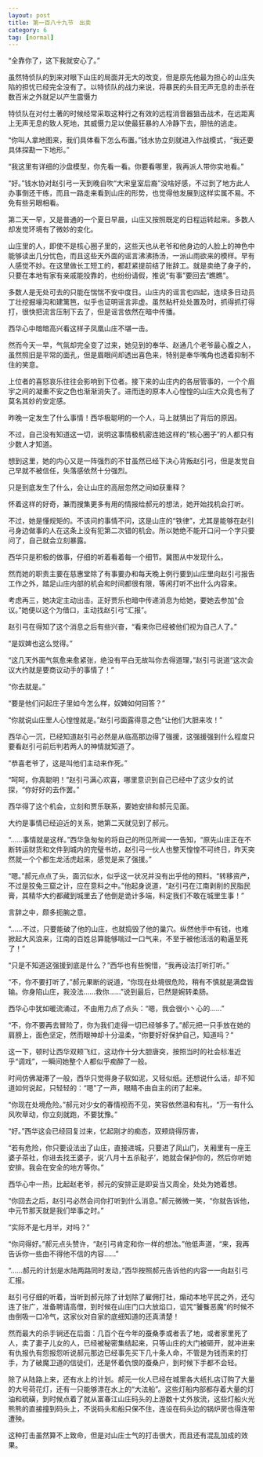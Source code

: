 ```yaml
---
layout: post
title: 第一百八十九节　出卖
category: 6
tag: [normal]
---
```


“全靠你了，这下我就安心了。”

虽然特侦队的到来对眼下山庄的局面并无大的改变，但是原先他最为担心的山庄失陷的担忧已经完全没有了。以特侦队的战力来说，将暴民的头目无声无息的击杀在数百米之外就足以产生震慑力

特侦队在对付土著的时候经常采取这种行之有效的远程消音器狙击战术，在远距离上无声无息的致人死地，其威慑力足以使最狂暴的人冷静下去，胆怯的逃走。

“你叫人拿地图来，我们具体看下怎么布置。”钱水协立刻就进入作战模式，“我还要具体探勘一下地形。”

“我这里有详细的沙盘模型，你先看一看。你要看哪里，我再派人带你实地看。”

“好。”钱水协对赵引弓一天到晚自吹“大宋皇室后裔”没啥好感，不过到了地方此人办事倒还干练，而且一路走来看到山庄的形势，也觉得他发展到这样实属不易。不免有些另眼相看。

第二天一早，又是普通的一个夏日早晨，山庄又按照既定的日程运转起来。多数人却发觉环境有了微妙的变化。

山庄里的人，即使不是核心圈子里的，这些天也从老爷和他身边的人脸上的神色中能够读出几分忧色，而且这些天外面的谣言沸沸扬汤，一派山雨欲来的模样。早有人感觉不妙。在这里做长工短工的，都赶紧提前结了账辞工。就是卖绝了身子的，只要在本地有家有亲戚能投靠的，也纷纷请假，推说“有事”要回去“瞧瞧”。

多数人是无处可去的只能在惴惴不安中度日。山庄内的谣言也四起，连续多日动员丁壮挖掘壕沟和建篱笆，似乎也证明谣言非虚。虽然粘杆处处置及时，抓得抓打得打，很快把流言压制下去了，但是谣言依然在暗中传播。

西华心中暗暗高兴看这样子凤凰山庄不堪一击。

然而今天一早，气氛却完全变了过来，她见到的奉华、赵通几个老爷最心腹之人，虽然照旧是平常的面孔，但是眉眼间却透出喜色来，特别是奉华嘴角也透着抑制不住的笑意。

上位者的喜怒哀乐往往会影响到下位者。接下来的山庄内的各层管事的，一个个眉宇之间的凝重不安之色也渐渐消失了。进而连的原本人心惶惶的山庄大众竟也有了莫名其妙的安定感。

昨晚一定发生了什么事情！西华极聪明的一个人，马上就猜出了背后的原因。

不过，自己没有知道这一切，说明这事情极机密连她这样的“核心圈子”的人都只有少数人才知道。

想到这里，她的内心又是一阵强烈的不甘虽然已经下决心背叛赵引弓，但是发觉自己早就不被信任，失落感依然十分强烈。

只是到底发生了什么，会让山庄的高层忽然之间如获重释？

怀着这样的好奇，兼而搜集更多有用的情报给郝元的想法，她开始找机会打听。

不过，她是懂规矩的。不该问的事情不问，这是山庄的“铁律”，尤其是能够在赵引弓身边做事的人在这条上没有犯第二次错的机会。所以她绝不能开口问一个字只要问了，自己就会立刻暴露。

西华只是积极的做事，仔细的听着看着每一个细节。冀图从中发现什么。

然而她的职责主要在慈惠堂除了有事要办和每天晚上例行要到山庄里向赵引弓报告工作之外，踏足山庄内部的机会和时间都很有限，等闲打听不出什么内容来。

考虑再三，她决定主动出击。正好贾乐也暗中传递消息为给她，要她去参加“会议。”她便以这个为借口，主动找赵引弓“汇报”。

赵引弓在得知了这个消息之后有些兴奋，“看来你已经被他们视为自己人了。”

“是奴婢也这么觉得。”

“这几天外面气氛愈来愈紧张，绝没有平白无故叫你去得道理，”赵引弓说道“这次会议大约就是要商议动手的事情了！”

“你去就是。”

“要是他们问起庄子里如今怎么样，奴婢如何回答？”

“你就说山庄里人心惶惶就是。”赵引弓面露得意之色“让他们大胆来攻！”

西华心一沉，已经知道赵引弓必然是从临高那边得了强援，这强援强到什么程度只要看赵引弓前后判若两人的神情就知道了。

“恭喜老爷了，这是叫他们主动来作死。”

“呵呵，你真聪明！”赵引弓满心欢喜，哪里意识到自己已经中了这少女的试探，“你好好的去作罢。”

西华得了这个机会，立刻和贾乐联系，要她安排和郝元见面。

大约是事情已经迫近的关系，她第二天就见到了郝元。

“……事情就是这样。”西华急匆匆的将自己的所见所闻一一告知，“原先山庄正在不断转运财货和文件到城内的完璧书坊，赵引弓一伙人也整天惶惶不可终日，昨天突然就一个个都生龙活虎起来，感觉是来了强援。”

“嗯。”郝元点点了头，面沉似水，似乎这一状况并没有出乎他的预料。“转移资产，不过是狡兔三窟之计，应在意料之中。”他起身说道，“赵引弓在江南剥削的民脂民膏，其精华大约都藏到城里去了他倒是诡计多端，料定我们不敢在城里生事！”

言辞之中，颇多扼腕之意。

“……不过，只要能破了他的山庄，也就捣毁了他的巢穴。纵然他手中有钱，也难掀起大风浪来，江南的百姓总算能够喘过一口气来，不至于被他活活的勒逼至死了！”

“只是不知道这强援到底是什么？”西华也有些惋惜，“我再设法打听打听。”

“不，你不要打听了，”郝元果断的说道，“你现在处境很危险，稍有不慎就是满盘皆输。你身陷山庄，我没法……救你……”说到最后，已然是婉转柔肠。

西华心中犹如暖流涌过，不由用力点了点头：“嗯，我会很小丶心的……”

“不，你不要再去冒险了，你为我们走得一切已经够多了。”郝元把一只手放在她的肩膀上，面色坚定，然而眼神却十分温柔，“你要好好保护自己，知道吗？”

这一下，顿时让西华双颊飞红，这动作十分大胆唐突，按照当时的社会标准近乎“调戏”，一瞬间她整个人都似乎痴醉了一般。

时间仿佛凝滞了一般，西华只觉得身子软如泥，又轻似纸。还想说什么话，却不知道如何说起，只轻轻的：“嗯”了一声，眼睛不由自主的闭了起来。

“你现在处境危险。”郝元对少女的春情视而不见，笑容依然温和有礼，“万一有什么风吹草动，你立刻就跑，不要犹豫。”

“好。”西华这会已经回复过来，忆起刚才的痴态，双颊烧得厉害，

“若有危险，你只要设法出了山庄，直接进城，只要进了凤山门，关厢里有一座王婆子茶社，你进去找王婆子，说‘八月十五杀鞑子’，她就会保护你的，然后你听她安排。我会在安全的地方等你。”

西华心中一热，比起赵老爷，郝元的安排正是即妥当又周全，处处为她着想。

“你回去之后，赵引弓必然会问你打听到什么消息。”郝元微微一笑，“你就告诉他，中元节那天就是我们举事之时。”

“实际不是七月半，对吗？”

“你问得好。”郝元点头赞许，“赵引弓肯定和你一样的想法。”他低声道，“来，我再告诉你一些由不得他不信的内容……”

“……郝元的计划是水陆两路同时发动，”西华按照郝元告诉他的内容一一向赵引弓汇报。

赵引弓仔细的听着，当听到郝元除了计划除了雇佣打社，煽动本地平民之外，还勾连了张广，准备聘请高僧，到时候在山庄门口大放焰口，诅咒“饕餮恶魔”的时候不由倒吸一口冷气，这家伙对自家的底细知道的还真清楚！

然而最大的杀手锏还在后面：几百个在今年的蚕桑季或者丢了地，或者家里死了人，卖了妻子儿女的人，已经被秘密集结起来，只等山庄的大门被砸开，就冲进来有仇报仇有怨报怨听说郝元那边已经事先买下几十条人命，不管是为钱而来的打手，为了破魔卫道的信徒们，还是怀着仇恨的蚕桑户，到时候下手都不会轻。

除了从陆路上来，还有水上的计划。郝元一伙人已经在城里各大纸扎店订购了大量的大号荷花灯，还有一只能够漂在水上的“大法船”。这些灯船内部都存着大量的灯油和硫磺，到时候点着了就从富春江山庄码头的上游数十丈外放流，这些灯船火光熊熊的直接撞到码头上，不说码头和船只保不住，连设在码头边的锅炉房也得连带遭殃。

这种打击虽然算不上致命，但是对山庄士气的打击很大，而且还有混乱加成的效果。
